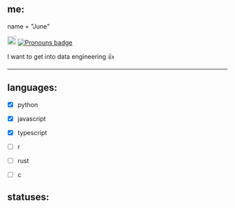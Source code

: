 ## me:
name = "June"
  
<a href='https://en.pronouns.page/@zilezia'><img src="https://en.pronouns.page/logo/logo-primary.svg" alt="Pronouns logo" title='pronouns' height="20"></a> [![Pronouns badge](https://img.shields.io/badge/she/it-c71585?style=plastic)](https://en.pronouns.page/@zilezia)

I want to get into data engineering 👍

---

## languages:
- [X] python
- [X] javascript
- [X] typescript
- [ ] r
- [ ] rust
- [ ] c


## statuses:
[//]: # (the bot and db layout are kind bad atm ill have to fix it)
<!-- https://zilezia.vercel.app/ -->

<!-- [ZJountries api](https://github.com/Zilezia/ZJountries-api)

[ZJountries](https://github.com/Zilezia/ZJountries)

[Project Statuses](https://github.com/Zilezia/zilezia-vercel-app) -->

[//]: # (idk might start in like a month or so maybe longer)
<!-- [Playful Pandas](https://github.com/Zilezia/playful_pandas) -->

<!-- [lain svg's](https://github.com/Zilezia/lain-svg) <!-- unnecessary to be announced its a more personal thing :/ -->

[//]: # (funny comment test)
